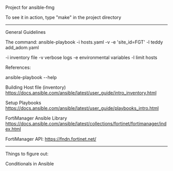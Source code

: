 Project for ansible-fmg

To see it in action, type "make" in the project directory

------------------------------------------------------------------------------------------------

General Guidelines

The command:
ansible-playbook -i hosts.yaml -v -e 'site_id=FGT' -l teddy add_adom.yaml

-i inventory file
-v verbose logs
-e environmental variables
-l limit hosts

References:

ansible-playbook --help

Building Host file (inventory)
https://docs.ansible.com/ansible/latest/user_guide/intro_inventory.html

Setup Playbooks
https://docs.ansible.com/ansible/latest/user_guide/playbooks_intro.html

FortiManager Ansible Library
https://docs.ansible.com/ansible/latest/collections/fortinet/fortimanager/index.html

FortiManager API:
https://fndn.fortinet.net/


------------

Things to figure out:

Conditionals in Ansible